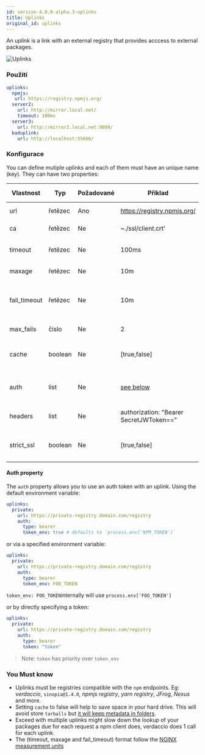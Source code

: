```yaml
---
id: version-4.0.0-alpha.3-uplinks
title: Uplinks
original_id: uplinks
---
```


An *uplink* is a link with an external registry that provides acccess to external packages.

![Uplinks](/img/uplinks.png)

### Použití

```yaml
uplinks:
  npmjs:
   url: https://registry.npmjs.org/
  server2:
    url: http://mirror.local.net/
    timeout: 100ms
  server3:
    url: http://mirror2.local.net:9000/
  baduplink:
    url: http://localhost:55666/
```

### Konfigurace

You can define mutiple uplinks and each of them must have an unique name (key). They can have two properties:

| Vlastnost    | Typ     | Požadované | Příklad                                 | Podpora | Popis                                                                                                                      | Výchozí hodnota |
| ------------ | ------- | ---------- | --------------------------------------- | ------- | -------------------------------------------------------------------------------------------------------------------------- | --------------- |
| url          | řetězec | Ano        | https://registry.npmjs.org/             | všechny | The registry url                                                                                                           | npmjs           |
| ca           | řetězec | Ne         | ~./ssl/client.crt'                      | všechny | SSL path certificate                                                                                                       | No default      |
| timeout      | řetězec | Ne         | 100ms                                   | všechny | set new timeout for the request                                                                                            | 30s             |
| maxage       | řetězec | Ne         | 10m                                     | všechny | limit maximun failure request                                                                                              | 2m              |
| fail_timeout | řetězec | Ne         | 10m                                     | všechny | defines max time when a request becomes a failure                                                                          | 5m              |
| max_fails    | číslo   | Ne         | 2                                       | všechny | limit maximun failure request                                                                                              | 2               |
| cache        | boolean | Ne         | [true,false]                            | >= 2.1  | cache all remote tarballs in storage                                                                                       | true            |
| auth         | list    | Ne         | [see below](uplinks.md#auth-property)   | >= 2.5  | assigns the header 'Authorization' [more info](http://blog.npmjs.org/post/118393368555/deploying-with-npm-private-modules) | disabled        |
| headers      | list    | Ne         | authorization: "Bearer SecretJWToken==" | všechny | list of custom headers for the uplink                                                                                      | disabled        |
| strict_ssl   | boolean | Ne         | [true,false]                            | >= 3.0  | If true, requires SSL certificates be valid.                                                                               | true            |

#### Auth property

The `auth` property allows you to use an auth token with an uplink. Using the default environment variable:

```yaml
uplinks:
  private:
    url: https://private-registry.domain.com/registry
    auth:
      type: bearer
      token_env: true # defaults to `process.env['NPM_TOKEN']`
```

or via a specified environment variable:

```yaml
uplinks:
  private:
    url: https://private-registry.domain.com/registry
    auth:
      type: bearer
      token_env: FOO_TOKEN
```

`token_env: FOO_TOKEN`internally will use `process.env['FOO_TOKEN']`

or by directly specifying a token:

```yaml
uplinks:
  private:
    url: https://private-registry.domain.com/registry
    auth:
      type: bearer
      token: "token"
```

> Note: `token` has priority over `token_env`

### You Must know

* Uplinks must be registries compatible with the `npm` endpoints. Eg: *verdaccio*, `sinopia@1.4.0`, *npmjs registry*, *yarn registry*, *JFrog*, *Nexus* and more.
* Setting `cache` to false will help to save space in your hard drive. This will avoid store `tarballs` but [it will keep metadata in folders](https://github.com/verdaccio/verdaccio/issues/391).
* Exceed with multiple uplinks might slow down the lookup of your packages due for each request a npm client does, verdaccio does 1 call for each uplink.
* The (timeout, maxage and fail_timeout) format follow the [NGINX measurement units](http://nginx.org/en/docs/syntax.html)